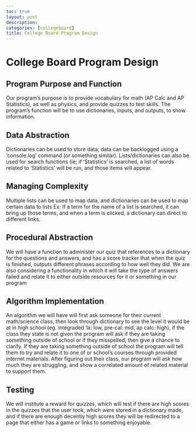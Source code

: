 ```yaml
---
toc: true
layout: post
description: 
categories: [collegeboard]
title: College Board Program Design
---
```


# College Board Program Design

## Program Purpose and Function
Our program’s purpose is to provide vocabulary for math (AP Calc and AP Statistics), as well as physics, and provide quizzes to test skills.
The program’s function will be to use dictionaries, inputs, and outputs, to show information.


## Data Abstraction
Dictionaries can be used to store data; data can be backlogged using a ‘console.log’ command (or something similar).
Lists/dictionaries can also be used for search functions (ie; if ‘Statistics’ is searched, a list of words related to ‘Statistics’ will be run, and those items will appear.


## Managing Complexity
Multiple lists can be used to map data, and dictionaries can be used to map certain data to lists
Ex: If a term for the name of a list is searched, it can bring up those terms, and when a term is clicked, a dictionary can direct to different links.


## Procedural Abstraction
We will have a function to administer our quiz that references to a dictionary for the questions and answers, and has a score tracker that when the quiz is finished, outputs different phrases according to how well they did.
We are also considering a functionality in which it will take the type of answers failed and relate it to either outside resources for it or something in our program

## Algorithm Implementation
An algorithm we will have will first ask someone for their current math/science class, then look through dictionary to see the level it would be at in high school (eg. integraded 1a: low, pre-cal: mid, ap calc: high), if the class they state is not given the program will ask if they are taking something outside of school or if they misspelled, then give a chance to clarify. If they are taking something outside of school the program will tell them to try and relate it to one of or school’s courses through provided internet materials. After figuring out their class, our program will ask how much they are struggling, and show a correlated amount of related material to support them.


## Testing
We will institute a reward for quizzes, which will test if there are high scores in the quizzes that the user took, which were stored in a dictionary made, and if there are enough decently high scores they will be redirected to a page that either has a game or links to something enjoyable.
